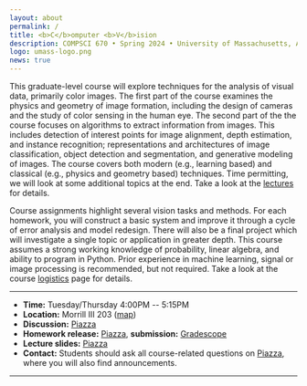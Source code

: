 ```yaml
---
layout: about
permalink: /
title: <b>C</b>omputer <b>V</b>ision
description: COMPSCI 670 • Spring 2024 • University of Massachusetts, Amherst
logo: umass-logo.png
news: true
---
```


This graduate-level course will explore techniques for the analysis of
visual data, primarily color images. The first part of the course
examines the physics and geometry of image formation, including the
design of cameras and the study of color sensing in the human eye. The
second part of the the course focuses on algorithms to extract
information from images. This includes detection of interest points
for image alignment, depth estimation, and instance recognition;
representations and architectures of image classification, object
detection and segmentation, and generative modeling of images. The
course covers both modern (e.g., learning based) and classical
(e.g., physics and geometry based) techniques. Time permitting, we
will look at some additional topics at the end. Take a look at the
[lectures](lectures/) for details.

Course assignments highlight several vision tasks and
methods. For each homework, you will construct a basic system and
improve it through a cycle of error analysis and model redesign. There
will also be a final project which will investigate a single topic or
application in greater depth. This course assumes a strong working
knowledge of probability, linear algebra, and ability to program in
Python. Prior experience in machine learning, signal or image
processing is recommended, but not required. Take a look at the
course [logistics](logistics/) page for details.

***

- **Time:** Tuesday/Thursday 4:00PM -- 5:15PM
- **Location:** Morrill III  203 ([map](https://maps.app.goo.gl/HXLNQUFnBkSL7fQQ9))
- **Discussion:** [Piazza](https://piazza.com/umass/spring2024/compsci670/home)
- **Homework release:** [Piazza](https://piazza.com/umass/spring2024/compsci670/home), **submission:** [Gradescope](https://www.gradescope.com/courses/721450)
- **Lecture slides:** [Piazza](https://piazza.com/umass/spring2024/compsci670/home)
- **Contact:** Students should ask all course-related questions on
  [Piazza](https://piazza.com/umass/spring2024/compsci670/home), where you will also find announcements.

***
